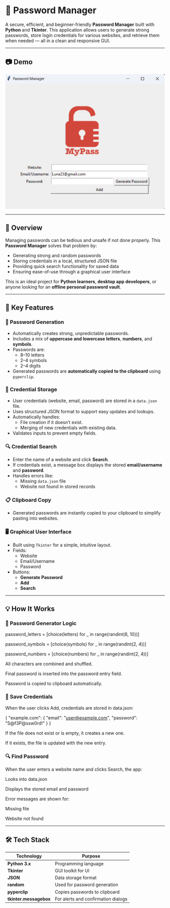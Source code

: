 # 🔐 Password Manager

A secure, efficient, and beginner-friendly **Password Manager** built with **Python** and **Tkinter**. This application allows users to generate strong passwords, store login credentials for various websites, and retrieve them when needed — all in a clean and responsive GUI.

---

## 📷 Demo

![Pssword Manager](assets/password-manager.gif)

---

## 📌 Overview

Managing passwords can be tedious and unsafe if not done properly. This **Password Manager** solves that problem by:

- Generating strong and random passwords
- Storing credentials in a local, structured JSON file
- Providing quick search functionality for saved data
- Ensuring ease-of-use through a graphical user interface

This is an ideal project for **Python learners**, **desktop app developers**, or anyone looking for an **offline personal password vault**.

---

## 🧠 Key Features

### 🔑 Password Generation
- Automatically creates strong, unpredictable passwords.
- Includes a mix of **uppercase and lowercase letters**, **numbers**, and **symbols**.
- Passwords are:
  - 8–10 letters
  - 2–4 symbols
  - 2–4 digits
- Generated passwords are **automatically copied to the clipboard** using `pyperclip`.

### 💾 Credential Storage
- User credentials (website, email, password) are stored in a `data.json` file.
- Uses structured JSON format to support easy updates and lookups.
- Automatically handles:
  - File creation if it doesn’t exist.
  - Merging of new credentials with existing data.
- Validates inputs to prevent empty fields.

### 🔍 Credential Search
- Enter the name of a website and click **Search**.
- If credentials exist, a message box displays the stored **email/username** and **password**.
- Handles errors like:
  - Missing `data.json` file
  - Website not found in stored records

### 📋 Clipboard Copy
- Generated passwords are instantly copied to your clipboard to simplify pasting into websites.

### 🖥️ Graphical User Interface
- Built using `Tkinter` for a simple, intuitive layout.
- Fields:
  - Website
  - Email/Username
  - Password
- Buttons:
  - **Generate Password**
  - **Add**
  - **Search**

---

## 💡 How It Works

### 🧪 Password Generator Logic
password_letters = [choice(letters) for _ in range(randint(8, 10))]

password_symbols = [choice(symbols) for _ in range(randint(2, 4))]

password_numbers = [choice(numbers) for _ in range(randint(2, 4))]


All characters are combined and shuffled.

Final password is inserted into the password entry field.

Password is copied to clipboard automatically.

### 💽 Save Credentials

When the user clicks Add, credentials are stored in data.json:

{
  "example.com": 
  {
    "email": "user@example.com",
    "password": "S@f3P@ssw0rd!"
  }
}


If the file does not exist or is empty, it creates a new one.

If it exists, the file is updated with the new entry.

### 🔍 Find Password

When the user enters a website name and clicks Search, the app:

Looks into data.json

Displays the stored email and password

Error messages are shown for:

Missing file

Website not found

---

## 🛠️ Tech Stack

| Technology | Purpose |
|------------|---------|
| **Python 3.x** | Programming language |
| **Tkinter** | GUI toolkit for UI |
| **JSON** | Data storage format |
| **random** | Used for password generation |
| **pyperclip** | Copies passwords to clipboard |
| **tkinter.messagebox** | For alerts and confirmation dialogs |

